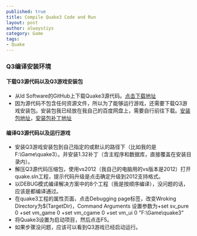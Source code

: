 ```yaml
---
published: true
title: Compile Quake3 Code and Run
layout: post
author: alwaystiys 
category: Game
tags:
- Quake
---
```


### Q3编译安装环境 ###

#### 下载Q3源代码以及Q3游戏安装包 ####
- 从Id Software的GitHub上下载Quake3源代码。[点击下载地址](https://github.com/id-Software/Quake-III-Arena)
- 因为源代码不包含任何资源文件，所以为了能够运行游戏，还需要下载Q3游戏安装包。安装包我已经放在我自己的百度网盘上，需要自行前往下载。[安装包地址](http://pan.baidu.com/s/1gfdUrBl)，[安装包补丁地址](http://pan.baidu.com/s/1nvItCwD)

#### 编译Q3源代码以及运行游戏 ####
- 安装Q3游戏安装包到自己指定的或默认的路径下（比如我的是F:\Game\quake3）。并安装1.32补丁（含主程序和数据库，直接覆盖在安装目录内）。
- 解压Q3源代码压缩包，使用vs2012（我自己的电脑用的vs版本是2012）打开quake.sln工程，提示代码升级是点击确定升级到2012支持格式。
- 以DEBUG模式编译解决方案中的8个工程（我是按顺序编译），没问题的话，应该是都编译通过。
- 在quake3工程的属性页面，点击Debugging page标签，改变Wroking Directory为$(TargetDir)，Command Arguments 设置参数为+set sv_pure 0 +set vm_game 0 +set vm_cgame 0 +set vm_ui 0 "F:\Game\quake3"
- 将Quake3设置为启动项目，然后点击F5。
- 如果步骤没问题，应该可以看到Q3游戏已经启动运行。